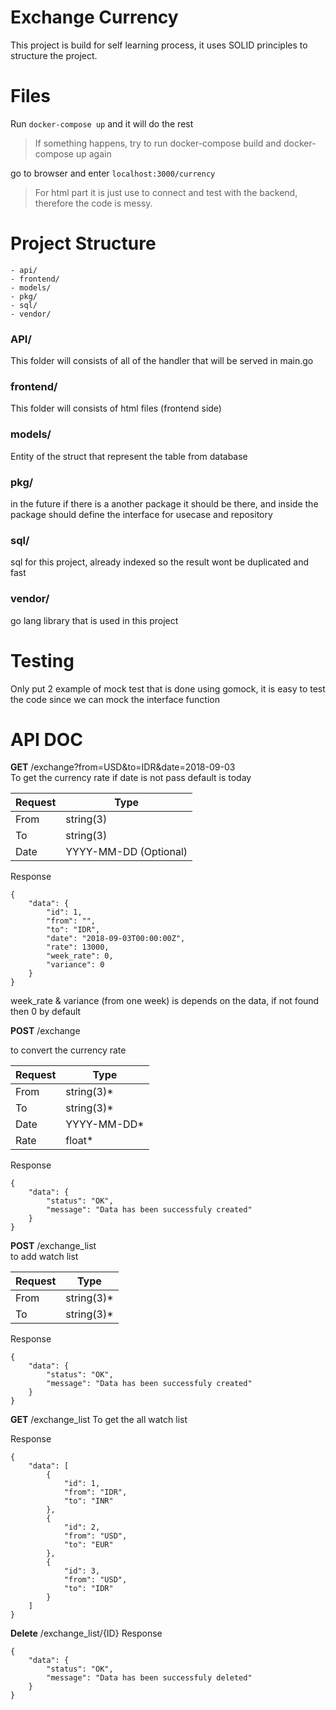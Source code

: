 # Exchange Currency

This project is build for self learning process, it uses SOLID principles to structure the project.

# Files

Run `docker-compose up` and it will do the rest
> If something happens, try to run docker-compose build and docker-compose up again

go to browser and enter `localhost:3000/currency`
> For html part it is just use to connect and test with the backend, therefore the code is messy.

# Project Structure
```
- api/
- frontend/
- models/
- pkg/
- sql/
- vendor/

```
### API/
This folder will consists of all of the handler that will be served in main.go
### frontend/
This folder will consists of html files (frontend side)
### models/
Entity of the struct that represent the table from database
### pkg/
in the future if there is a another package it should be there, and inside the package should define the interface for usecase and repository
### sql/
sql for this project, already indexed so the result wont be duplicated and fast
### vendor/
go lang library that is used in this project

# Testing

Only put 2 example of mock test that is done using gomock, it is easy to test the code since we can mock the interface function




# API DOC
**GET** /exchange?from=USD&to=IDR&date=2018-09-03  
To get the currency rate if date is not pass default is today



|Request|Type|
|--|--|
|From|string(3)|
|To|string(3)|
|Date| YYYY-MM-DD (Optional)

Response 
```
{
    "data": {
        "id": 1,
        "from": "",
        "to": "IDR",
        "date": "2018-09-03T00:00:00Z",
        "rate": 13000,
        "week_rate": 0,
        "variance": 0
    }
}
```
week_rate & variance (from one week) is depends on the data, if not found then 0 by default

**POST** /exchange  

to convert the currency rate

|Request|Type|
|--|--|
|From|string(3)*|
|To|string(3)*|
|Date| YYYY-MM-DD*
|Rate| float*

Response 
```
{
    "data": {
        "status": "OK",
        "message": "Data has been successfuly created"
    }
}
```

**POST** /exchange_list  
to add watch list

|Request|Type|
|--|--|
|From|string(3)*|
|To|string(3)*|

Response 
```
{
    "data": {
        "status": "OK",
        "message": "Data has been successfuly created"
    }
}
```
 **GET** /exchange_list
To get the all watch list


Response 
```
{
    "data": [
        {
            "id": 1,
            "from": "IDR",
            "to": "INR"
        },
        {
            "id": 2,
            "from": "USD",
            "to": "EUR"
        },
        {
            "id": 3,
            "from": "USD",
            "to": "IDR"
        }
    ]
}

```
**Delete** /exchange_list/{ID} 
Response
```
{
    "data": {
        "status": "OK",
        "message": "Data has been successfuly deleted"
    }
}
```


